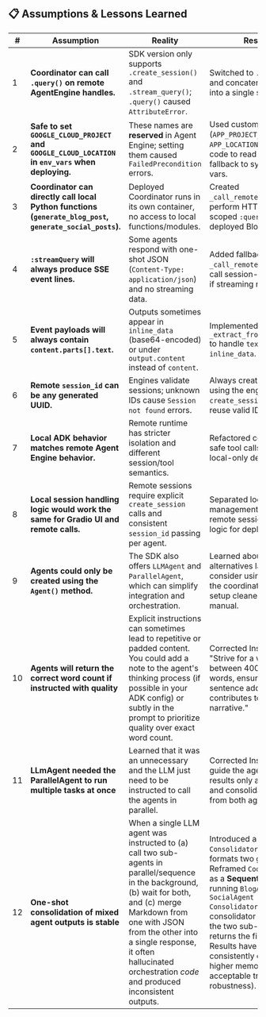 ## 📋 Assumptions & Lessons Learned

| # | Assumption | Reality | Resolution |
|---|------------|---------|------------|
| 1 | **Coordinator can call `.query()` on remote AgentEngine handles.** | SDK version only supports `.create_session()` and `.stream_query()`; `.query()` caused `AttributeError`. | Switched to `.stream_query()` and concatenated events into a single string output. |
| 2 | **Safe to set `GOOGLE_CLOUD_PROJECT` and `GOOGLE_CLOUD_LOCATION` in `env_vars` when deploying.** | These names are **reserved** in Agent Engine; setting them caused `FailedPrecondition` errors. | Used custom names (`APP_PROJECT_ID`, `APP_LOCATION`) and updated code to read these first, with fallback to system-provided vars. |
| 3 | **Coordinator can directly call local Python functions (`generate_blog_post`, `generate_social_posts`).** | Deployed Coordinator runs in its own container, no access to local functions/modules. | Created `_call_remote_engine()` to perform HTTP session-scoped `:query` calls to deployed Blog/Social agents. |
| 4 | **`:streamQuery` will always produce SSE event lines.** | Some agents respond with one-shot JSON (`Content-Type: application/json`) and no streaming data. | Added fallback in `_call_remote_engine()` to call session-scoped `:query` if streaming returns nothing. |
| 5 | **Event payloads will always contain `content.parts[].text`.** | Outputs sometimes appear in `inline_data` (base64-encoded) or under `output.content` instead of `content`. | Implemented `_extract_from_content_obj()` to handle `text` and decode `inline_data`. |
| 6 | **Remote `session_id` can be any generated UUID.** | Engines validate sessions; unknown IDs cause `Session not found` errors. | Always create sessions using the engine’s `create_session` API, and reuse valid IDs. |
| 7 | **Local ADK behavior matches remote Agent Engine behavior.** | Remote runtime has stricter isolation and different session/tool semantics. | Refactored code for remote-safe tool calls, avoided local-only dependencies. |
| 8 | **Local session handling logic would work the same for Gradio UI and remote calls.** | Remote sessions require explicit `create_session` calls and consistent `session_id` passing per agent. | Separated local session management for Gradio from remote session management logic for deployed agents. |
| 9 | **Agents could only be created using the `Agent()` method.** | The SDK also offers `LLMAgent` and `ParallelAgent`, which can simplify integration and orchestration. | Learned about these alternatives later — would consider using them to make the coordinator/sub-agent setup cleaner and less manual. |
| 10 | **Agents will return the correct word count if instructed with quality** | Explicit instructions can sometimes lead to repetitive or padded content. You could add a note to the agent's thinking process (if possible in your ADK config) or subtly in the prompt to prioritize quality over exact word count. | Corrected Instructions to: "Strive for a word count between 400 and 500 words, ensuring each sentence adds value and contributes to the overall narrative." |
| 11 | **LLmAgent needed the ParallelAgent to run multiple tasks at once** | Learned that it was an unnecessary and the LLM just need to be instructed to call the agents in parallel. | Corrected Instructions to guide the agent to return results only after executing and consolidation results from both agents |
| 12 | **One-shot consolidation of mixed agent outputs is stable** | When a single LLM agent was instructed to (a) call two sub-agents in parallel/sequence in the background, (b) wait for both, and (c) merge Markdown from one with JSON from the other into a single response, it often hallucinated orchestration *code* and produced inconsistent outputs. | Introduced a dedicated `ConsolidatorAgent` that only formats two given outputs. Reframed `CoordinatorAgent` as a **SequentialAgent** running `BlogAgent → SocialAgent → ConsolidatorAgent`; the consolidator receives just the two sub-results and returns the final package. Results have been consistently correct (with higher memory usage—acceptable trade-off for robustness). |


